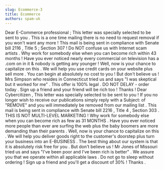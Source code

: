 ```yaml
---
slug: Ecommerce-3
title: Ecommerce
authors: spam-uk
---
```


Dear E-Commerce professional ; This letter was specially 
selected to be sent to you . This is a one time mailing 
there is no need to request removal if you won't want 
any more ! This mail is being sent in compliance with 
Senate bill 2116 , Title 5 ; Section 307 ! Do NOT confuse 
us with Internet scam artists . Why work for somebody 
else when you can become rich within 43 months ! Have 
you ever noticed nearly every commercial on television 
has a .com on in it & nobody is getting any younger 
! Well, now is your chance to capitalize on this . 
We will help you use credit cards on your website plus 
sell more . You can begin at absolutely no cost to 
you ! But don't believe us ! Mrs Simpson who resides 
in Connecticut tried us and says "I was skeptical but 
it worked for me" . This offer is 100% legal . DO NOT 
DELAY - order today . Sign up a friend and your friend 
will be rich too ! Thanks ! Dear Cybercitizen , This 
letter was specially selected to be sent to you ! If 
you no longer wish to receive our publications simply 
reply with a Subject: of "REMOVE" and you will immediately 
be removed from our mailing list . This mail is being 
sent in compliance with Senate bill 2216 , Title 4 
, Section 303 . THIS IS NOT MULTI-LEVEL MARKETING ! 
Why work for somebody else when you can become rich 
as few as 31 MONTHS . Have you ever noticed more people 
than ever are surfing the web plus the baby boomers 
are more demanding than their parents . Well, now is 
your chance to capitalize on this . We will help you 
deliver goods right to the customer's doorstep plus 
turn your business into an E-BUSINESS . The best thing 
about our system is that it is absolutely risk free 
for you . But don't believe us ! Mr Jones of Missouri 
tried us and says "I've been poor and I've been rich 
is better" . We assure you that we operate within 
all applicable laws . Do not go to sleep without ordering 
! Sign up a friend and you'll get a discount of 30% 
! Thanks . 